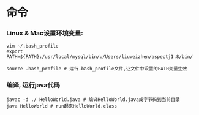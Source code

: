 # 命令

### Linux & Mac设置环境变量:

```
vim ~/.bash_profile
export PATH=${PATH}:/usr/local/mysql/bin/:/Users/liuweizhen/aspectj1.8/bin/
```

```
source .bash_profile # 运行.bash_profile文件,让文件中设置的PATH变量生效
```

### 编译, 运行java代码
```shell
javac -d ./ HelloWorld.java # 编译HelloWorld.java成字节码到当前目录
java HelloWorld # run起来HelloWorld.class
```